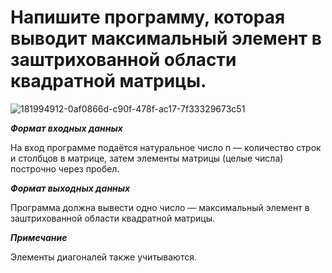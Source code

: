# Напишите программу, которая выводит максимальный элемент в заштрихованной области квадратной матрицы.

![181994912-0af0866d-c90f-478f-ac17-7f33329673c51](https://user-images.githubusercontent.com/110299220/181995134-64ca0edc-91cf-4a1e-95a9-f1cf66b73001.png)


***Формат входных данных***

На вход программе подаётся натуральное число n — количество строк и столбцов в матрице, затем элементы матрицы (целые числа) построчно через пробел.


***Формат выходных данных***

Программа должна вывести одно число — максимальный элемент в заштрихованной области квадратной матрицы.


***Примечание***

Элементы диагоналей также учитываются.
